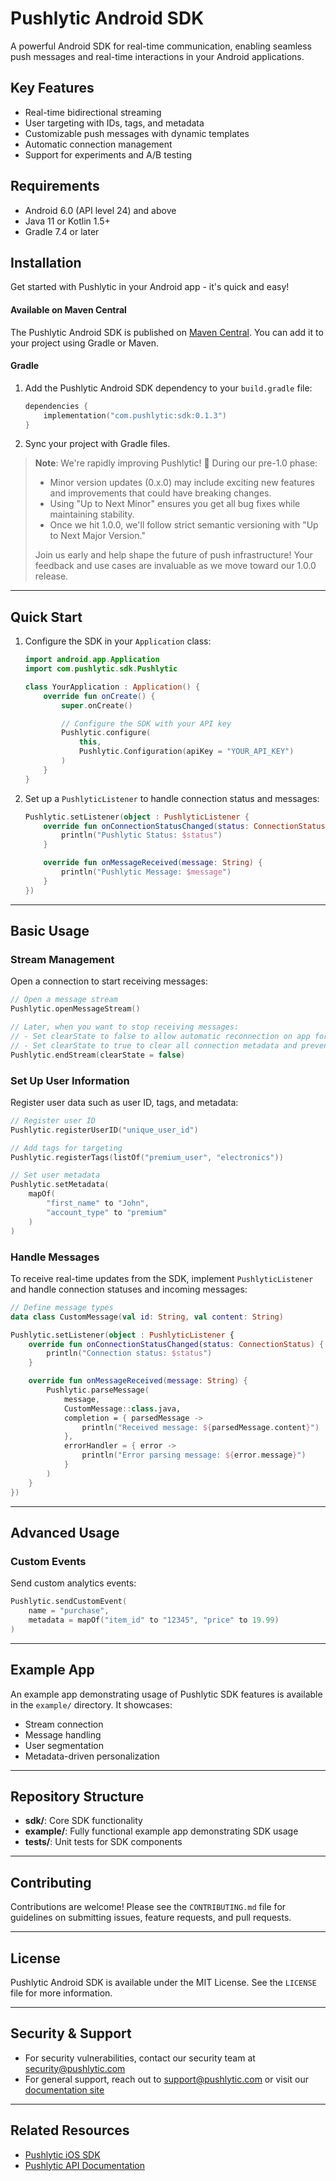 # Pushlytic Android SDK

A powerful Android SDK for real-time communication, enabling seamless push messages and real-time interactions in your Android applications.

## Key Features
- Real-time bidirectional streaming
- User targeting with IDs, tags, and metadata
- Customizable push messages with dynamic templates
- Automatic connection management
- Support for experiments and A/B testing

## Requirements
- Android 6.0 (API level 24) and above
- Java 11 or Kotlin 1.5+
- Gradle 7.4 or later

## Installation

Get started with Pushlytic in your Android app - it's quick and easy!

#### Available on Maven Central
The Pushlytic Android SDK is published on [Maven Central](https://search.maven.org/). You can add it to your project using Gradle or Maven.

#### Gradle
1. Add the Pushlytic Android SDK dependency to your `build.gradle` file:
   ```kotlin
   dependencies {
       implementation("com.pushlytic:sdk:0.1.3")
   }
   ```
2. Sync your project with Gradle files.

> **Note**: We're rapidly improving Pushlytic! 🚀 During our pre-1.0 phase:
> - Minor version updates (0.x.0) may include exciting new features and improvements that could have breaking changes.
> - Using "Up to Next Minor" ensures you get all bug fixes while maintaining stability.
> - Once we hit 1.0.0, we'll follow strict semantic versioning with "Up to Next Major Version."
>
> Join us early and help shape the future of push infrastructure! Your feedback and use cases are invaluable as we move toward our 1.0.0 release.

---

## Quick Start

1. Configure the SDK in your `Application` class:
   ```kotlin
   import android.app.Application
   import com.pushlytic.sdk.Pushlytic

   class YourApplication : Application() {
       override fun onCreate() {
           super.onCreate()

           // Configure the SDK with your API key
           Pushlytic.configure(
               this,
               Pushlytic.Configuration(apiKey = "YOUR_API_KEY")
           )
       }
   }
   ```

2. Set up a `PushlyticListener` to handle connection status and messages:
   ```kotlin
   Pushlytic.setListener(object : PushlyticListener {
       override fun onConnectionStatusChanged(status: ConnectionStatus) {
           println("Pushlytic Status: $status")
       }

       override fun onMessageReceived(message: String) {
           println("Pushlytic Message: $message")
       }
   })
   ```

---

## Basic Usage

### Stream Management
Open a connection to start receiving messages:
```kotlin
// Open a message stream
Pushlytic.openMessageStream()

// Later, when you want to stop receiving messages:
// - Set clearState to false to allow automatic reconnection on app foreground
// - Set clearState to true to clear all connection metadata and prevent automatic reconnection
Pushlytic.endStream(clearState = false)
```

### Set Up User Information
Register user data such as user ID, tags, and metadata:
```kotlin
// Register user ID
Pushlytic.registerUserID("unique_user_id")

// Add tags for targeting
Pushlytic.registerTags(listOf("premium_user", "electronics"))

// Set user metadata
Pushlytic.setMetadata(
    mapOf(
        "first_name" to "John",
        "account_type" to "premium"
    )
)
```

### Handle Messages
To receive real-time updates from the SDK, implement `PushlyticListener` and handle connection statuses and incoming messages:
```kotlin
// Define message types
data class CustomMessage(val id: String, val content: String)

Pushlytic.setListener(object : PushlyticListener {
    override fun onConnectionStatusChanged(status: ConnectionStatus) {
        println("Connection status: $status")
    }

    override fun onMessageReceived(message: String) {
        Pushlytic.parseMessage(
            message,
            CustomMessage::class.java,
            completion = { parsedMessage ->
                println("Received message: ${parsedMessage.content}")
            },
            errorHandler = { error ->
                println("Error parsing message: ${error.message}")
            }
        )
    }
})
```

---

## Advanced Usage

### Custom Events
Send custom analytics events:
```kotlin
Pushlytic.sendCustomEvent(
    name = "purchase",
    metadata = mapOf("item_id" to "12345", "price" to 19.99)
)
```

---

## Example App
An example app demonstrating usage of Pushlytic SDK features is available in the `example/` directory. It showcases:
- Stream connection
- Message handling
- User segmentation
- Metadata-driven personalization

---

## Repository Structure
- **sdk/**: Core SDK functionality
- **example/**: Fully functional example app demonstrating SDK usage
- **tests/**: Unit tests for SDK components

---

## Contributing
Contributions are welcome! Please see the `CONTRIBUTING.md` file for guidelines on submitting issues, feature requests, and pull requests.

---

## License
Pushlytic Android SDK is available under the MIT License. See the `LICENSE` file for more information.

---

## Security & Support
- For security vulnerabilities, contact our security team at [security@pushlytic.com](mailto:security@pushlytic.com)
- For general support, reach out to [support@pushlytic.com](mailto:support@pushlytic.com) or visit our [documentation site](https://pushlytic.com/docs)

---

## Related Resources
- [Pushlytic iOS SDK](https://github.com/pushlytic/pushlytic-ios-sdk)
- [Pushlytic API Documentation](https://pushlytic.com/docs)
```
